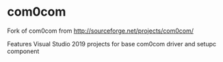 # com0com
Fork of com0com from http://sourceforge.net/projects/com0com/

Features Visual Studio 2019 projects for base com0com driver and setupc component
